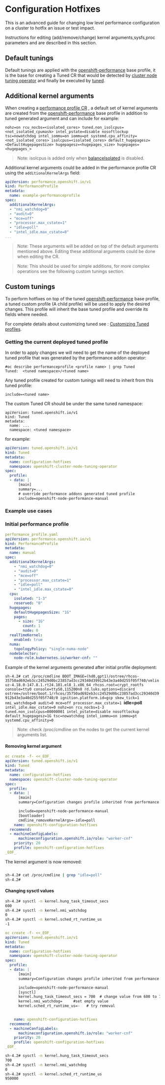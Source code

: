 # Configuration Hotfixes

This is an advanced guide for changing low level performance configuration on a cluster to hotfix an issue or test impact.

Instructions for editing (add/remove/change) kernel arguments,sysfs,proc parameters and are described in this section.

## Default tunings

Default tunings are applied with the [openshift-performance](https://github.com/openshift-kni/performance-addon-operators/blob/master/build/assets/tuned/openshift-node-performance) base profile, it is the base for creating a Tuned CR that would be detected by [cluster node tuning operator](https://github.com/openshift/cluster-node-tuning-operator)  and finally be executed by [tuned](https://github.com/redhat-performance/tuned).

## Additional kernel arguments

When creating a [performance profile CR](../deploy/crds/performance.openshift.io_v1_performanceprofile_cr.yaml) , a default set of kernel arguments are created from the [openshift-performance](https://github.com/openshift-kni/performance-addon-operators/blob/master/build/assets/tuned/openshift-node-performance) base profile in addition to tuned generated argument and can include for example:

`nohz=on rcu_nocbs=<isolated_cores> tuned.non_isolcpus=<not_isolated_cpumask> intel_pstate=disable nosoftlockup tsc=nowatchdog intel_iommu=on iommu=pt systemd.cpu_affinity=<not_isolated_cores> isolcpus=<isolated_cores> default_hugepagesz=<DefaultHugepagesSize> hugepagesz=<hugepages_size> hugepages=<hugepages_>`

> Note: isolcpus is added only when [balanceIsolated](performance_profile.md#cpu) is disabled.

Additional kernel arguments could be added in the performance profile CR using the `additionalKernelArgs` field:

```yaml
apiVersion: performance.openshift.io/v1
kind: PerformanceProfile
metadata:
  name: example-performanceprofile
spec:
  additionalKernelArgs:
  - "nmi_watchdog=0"
  - "audit=0"
  - "mce=off"
  - "processor.max_cstate=1"
  - "idle=poll"
  - "intel_idle.max_cstate=0"  
...
```

> Note: These arguments will be added on top of the default arguments mentioned above. Editing these additional arguments could be done when editing the CR. 

> Note: This should be used for simple additions, for more complex operations see the following custom tunings section.

## Custom tunings 

To perform hotfixes on top of the tuned [openshift-performance](https://github.com/openshift-kni/performance-addon-operators/blob/master/build/assets/tuned/openshift-node-performance) base profile, a tuned custom profile (A child profile) will be used to apply the desired changes.
This profile will inherit the base tuned profile and override its fields where needed. 

For complete details about customizing tuned see : [Customizing Tuned profiles](https://access.redhat.com/documentation/en-us/red_hat_enterprise_linux/8/html/monitoring_and_managing_system_status_and_performance/customizing-tuned-profiles_monitoring-and-managing-system-status-and-performance).

### Getting the current deployed tuned profile

In order to apply changes we will need to get the name of the deployed tuned profile that was generated by the performance addon operator:

```
#oc describe performanceprofile <profile name> | grep Tuned
Tuned:  <tuned namespace>/<tuned name>

```
Any tuned profile created for custom tunings will need to inherit from this tuned profile: 

`include=<tuned name>`

The custom Tuned CR should be under the same tuned namespace:

```
apiVersion: tuned.openshift.io/v1
kind: Tuned
metadata:
  name: ...
  namespace: <tuned namespace>
```

for example:

```yaml
apiVersion: tuned.openshift.io/v1
kind: Tuned
metadata:
  name: configuration-hotfixes
  namespace: openshift-cluster-node-tuning-operator
spec:
  profile:
  - data: |
      [main]
      summary=...
      # override performance addons generated tuned profile
      include=openshift-node-performance-manual
```

### Example use cases

### Initial performance profile

```yaml
performance_profile.yaml
apiVersion: performance.openshift.io/v1
kind: PerformanceProfile
metadata:
  name: manual
spec:
  additionalKernelArgs:
    - "nmi_watchdog=0"
    - "audit=0"
    - "mce=off"
    - "processor.max_cstate=1"
    - "idle=poll"
    - "intel_idle.max_cstate=0"
  cpu:
    isolated: "1-3"
    reserved: "0"
  hugepages:
    defaultHugepagesSize: "1G"
    pages:
      - size: "1G"
        count: 1
        node: 0
  realTimeKernel:
    enabled: true
  numa:
    topologyPolicy: "single-numa-node"
  nodeSelector:
    node-role.kubernetes.io/worker-cnf: ""

```

Example of the kernel arguments generated after initial profile deployment:

`sh-4.2# cat /proc/cmdline
BOOT_IMAGE=(hd0,gpt1)/ostree/rhcos-35750ad692eb3cc24529d0bc23857ad3cc29340d39912b43e3a40d255f05f740/vmlinuz-4.18.0-147.8.1.rt24.101.el8_1.x86_64 rhcos.root=crypt_rootfs console=tty0 console=ttyS0,115200n8 rd.luks.options=discard ostree=/ostree/boot.1/rhcos/35750ad692eb3cc24529d0bc23857ad3cc29340d39912b43e3a40d255f05f740/0 ignition.platform.id=gcp skew_tick=1 nmi_watchdog=0 audit=0 mce=off processor.max_cstate=1 `**idle=poll**` intel_idle.max_cstate=0 nohz=on rcu_nocbs=1-3 tuned.non_isolcpus=00000001 intel_pstate=disable nosoftlockup default_hugepagesz=1G tsc=nowatchdog intel_iommu=on iommu=pt systemd.cpu_affinity=0`

>Note: check /proc/cmdline on the nodes to get the current kernel arguments list. 

#### Removing kernel argument

```yaml
oc create -f- <<_EOF_
apiVersion: tuned.openshift.io/v1
kind: Tuned
metadata:
  name: configuration-hotfixes
  namespace: openshift-cluster-node-tuning-operator
spec:
  profile:
  - data: |
      [main]
      summary=Configuration changes profile inherited from performance created tuned

      include=openshift-node-performance-manual
      [bootloader]
      cmdline_removeKernelArgs=-idle=poll
    name: openshift-configuration-hotfixes
  recommend:
  - machineConfigLabels:
      machineconfiguration.openshift.io/role: "worker-cnf"
    priority: 20
    profile: openshift-configuration-hotfixes
_EOF_


```

The kernel argument is now removed:

```sh

sh-4.2# cat /proc/cmdline | grep "idle=poll"
sh-4.2# 

```
#### Changing sysctl values

```sh
sh-4.2# sysctl -n kernel.hung_task_timeout_secs
600
sh-4.2# sysctl -n kernel.nmi_watchdog          
0
sh-4.2# sysctl -n kernel.sched_rt_runtime_us
-1

```

```yaml
oc create -f- <<_EOF_
apiVersion: tuned.openshift.io/v1
kind: Tuned
metadata:
  name: configuration-hotfixes
  namespace: openshift-cluster-node-tuning-operator
spec:
  profile:
  - data: |
      [main]
      summary=Configuration changes profile inherited from performance created tuned

      include=openshift-node-performance-manual
      [sysctl]
      kernel.hung_task_timeout_secs = 700  # change value from 600 to 700
      kernel.nmi_watchdog=     #set empty value
      kernel.sched_rt_runtime_us=-   # try removal
         

    name: openshift-configuration-hotfixes
  recommend:
  - machineConfigLabels:
      machineconfiguration.openshift.io/role: "worker-cnf"
    priority: 20
    profile: openshift-configuration-hotfixes
_EOF_

```

```sh
sh-4.2# sysctl -n kernel.hung_task_timeout_secs
700
sh-4.2# sysctl -n kernel.nmi_watchdog
0
sh-4.2# sysctl -n kernel.sched_rt_runtime_us
950000

```
